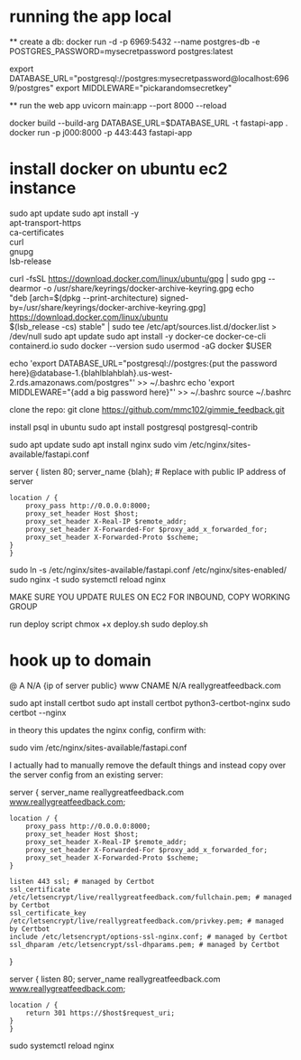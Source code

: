 

# running the app local
** create a db:
docker run -d -p 6969:5432 --name postgres-db -e POSTGRES_PASSWORD=mysecretpassword postgres:latest


export DATABASE_URL="postgresql://postgres:mysecretpassword@localhost:6969/postgres"
export MIDDLEWARE="pickarandomsecretkey"


** run the web app
uvicorn main:app  --port 8000 --reload



docker build --build-arg DATABASE_URL=$DATABASE_URL -t fastapi-app .
docker run -p j000:8000 -p 443:443 fastapi-app

# install docker on ubuntu ec2 instance
sudo apt update
sudo apt install -y \
apt-transport-https \
ca-certificates \
curl \
gnupg \
lsb-release

curl -fsSL https://download.docker.com/linux/ubuntu/gpg | sudo gpg --dearmor -o /usr/share/keyrings/docker-archive-keyring.gpg
echo \
"deb [arch=$(dpkg --print-architecture) signed-by=/usr/share/keyrings/docker-archive-keyring.gpg] https://download.docker.com/linux/ubuntu \
$(lsb_release -cs) stable" | sudo tee /etc/apt/sources.list.d/docker.list > /dev/null
sudo apt update
sudo apt install -y docker-ce docker-ce-cli containerd.io
sudo docker --version
sudo usermod -aG docker $USER


echo 'export DATABASE_URL="postgresql://postgres:{put the password here}@database-1.{blahlblahblah}.us-west-2.rds.amazonaws.com/postgres"' >> ~/.bashrc
echo 'export MIDDLEWARE="{add a big password here}"' >> ~/.bashrc
source ~/.bashrc


clone the repo: 
git clone https://github.com/mmc102/gimmie_feedback.git


install psql in ubuntu
sudo apt install postgresql postgresql-contrib




sudo apt update
sudo apt install nginx
sudo vim /etc/nginx/sites-available/fastapi.conf


server {
listen 80;
server_name {blah};  # Replace with public IP address of server

    location / {
        proxy_pass http://0.0.0.0:8000;  
        proxy_set_header Host $host;
        proxy_set_header X-Real-IP $remote_addr;
        proxy_set_header X-Forwarded-For $proxy_add_x_forwarded_for;
        proxy_set_header X-Forwarded-Proto $scheme;
    }
    }

sudo ln -s /etc/nginx/sites-available/fastapi.conf /etc/nginx/sites-enabled/
sudo nginx -t
sudo systemctl reload nginx


MAKE SURE YOU UPDATE RULES ON EC2 FOR INBOUND, COPY WORKING GROUP

run deploy script
chmox +x deploy.sh
sudo deploy.sh


# hook up to domain

@    A   N/A   {ip of server public}
www CNAME N/A  reallygreatfeedback.com



sudo apt install certbot
sudo apt install certbot python3-certbot-nginx
sudo certbot --nginx

in theory this updates the nginx config, confirm with:

sudo vim /etc/nginx/sites-available/fastapi.conf

I actually had to manually remove the default things and instead copy over the server config from an existing server:

server {
server_name reallygreatfeedback.com www.reallygreatfeedback.com; 

    location / { 
        proxy_pass http://0.0.0.0:8000;  
        proxy_set_header Host $host;
        proxy_set_header X-Real-IP $remote_addr;
        proxy_set_header X-Forwarded-For $proxy_add_x_forwarded_for;
        proxy_set_header X-Forwarded-Proto $scheme;
    }   
    
    listen 443 ssl; # managed by Certbot
    ssl_certificate /etc/letsencrypt/live/reallygreatfeedback.com/fullchain.pem; # managed by Certbot
    ssl_certificate_key /etc/letsencrypt/live/reallygreatfeedback.com/privkey.pem; # managed by Certbot
    include /etc/letsencrypt/options-ssl-nginx.conf; # managed by Certbot
    ssl_dhparam /etc/letsencrypt/ssl-dhparams.pem; # managed by Certbot




}


server {
listen 80; 
server_name reallygreatfeedback.com www.reallygreatfeedback.com;

    location / { 
        return 301 https://$host$request_uri;
    }   
    }


sudo systemctl reload nginx









